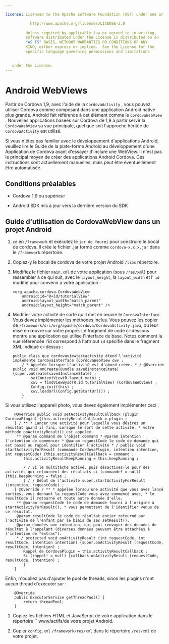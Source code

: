 ```yaml
---

license: Licensed to the Apache Software Foundation (ASF) under one or more contributor license agreements. See the NOTICE file distributed with this work for additional information regarding copyright ownership. The ASF licenses this file to you under the Apache License, Version 2.0 (the "License"); you may not use this file except in compliance with the License. You may obtain a copy of the License at

           http://www.apache.org/licenses/LICENSE-2.0
    
         Unless required by applicable law or agreed to in writing,
         software distributed under the License is distributed on an
         "AS IS" BASIS, WITHOUT WARRANTIES OR CONDITIONS OF ANY
         KIND, either express or implied.  See the License for the
         specific language governing permissions and limitations
    

   under the License.
---
```


# Android WebViews

Partir de Cordova 1,9, avec l'aide de la `CordovaActivity` , vous pouvez utiliser Cordova comme composant dans une application Android native plus grande. Android fait référence à cet élément comme le `CordovaWebView` . Nouvelles applications basées sur Cordova de 1,9 à partir servir la `CordovaWebView` sa vue principale, quel que soit l'approche héritée de `CordovaActivity` est utilisé.

Si vous n'êtes pas familier avec le développement d'applications Android, veuillez lire le Guide de la plate-forme Android au développement d'une Application de Cordova avant d'essayer d'inclure une WebView. Il n'est pas le principal moyen de créer des applications Android Cordova. Ces instructions sont actuellement manuelles, mais peut être éventuellement être automatisée.

## Conditions préalables

*   Cordova 1,9 ou supérieur

*   Android SDK mis à jour vers la dernière version du SDK

## Guide d'utilisation de CordovaWebView dans un projet Android

1.  `cd` en `/framework` et exécutez le `jar de fourmi` pour construire le bocal de cordova. Il crée le fichier .jar formé comme `cordova-x.x.x.jar` dans le `/framework` répertoire.

2.  Copiez-y le bocal de cordova de votre projet Android `/libs` répertoire.

3.  Modifiez le fichier `main.xml` de votre application (sous `/res/xml`) pour ressembler à ce qui suit, avec le `layout_height`, la `layout_width` et l' `id` modifié pour convenir à votre application :
    
        <org.apache.cordova.CordovaWebView
            android:id="@+id/tutorialView"
            android:layout_width="match_parent"
            android:layout_height="match_parent" />
        

4.  Modifier votre activité de sorte qu'il met en œuvre le `CordovaInterface`. Vous devez implémenter les méthodes inclus. Vous pouvez les copier de `/framework/src/org/apache/cordova/CordovaActivity.java`, ou leur mise en œuvre sur votre propre. Le fragment de code ci-dessous montre une application qui utilise l'interface de base. Notez comment la vue référencée l'id correspond à l'attribut `id` spécifié dans le fragment XML indiqué ci-dessus :
    
        public class que cordovaviewtestactivity étend l'activité implémente CordovaInterface {CordovaWebView cwv ;
            / * Appelée lorsque l'activité est d'abord créée. * / @Override public void onCreate(Bundle savedInstanceState) {super.onCreate(savedInstanceState) ;
                setContentView(R.layout.main) ;
                cwv = findViewById(R.id.tutorialView) (CordovaWebView) ;
                Config.init(this) ;
                cwv.loadUrl(Config.getStartUrl()) ;
            }
        

Si vous utilisez l'appareil photo, vous devez également implémenter ceci :

        @Override public void setActivityResultCallback (plugin CordovaPlugin) {this.activityResultCallback = plugin ;
        } / ** * Lancer une activité pour laquelle vous désirez un résultat quand il fini. Lorsque le sort de cette activité, * votre méthode onActivityResult() est appelée.
         ** @param command de l'objet command * @param intention l'intention de commencer * @param requestCode le code de demande qui est passé au rappel pour identifier l'activité * / public void startActivityForResult (commande CordovaPlugin, intention intention, int requestCode) {this.activityResultCallback = command ;
            this.activityResultKeepRunning = this.keepRunning ;
    
            / / Si le multitâche activé, puis désactivez-le pour des activités qui retournent des résultats si (commande! = null) {this.keepRunning = false ;
            } / / Début de l'activité super.startActivityForResult (intention, requestCode) ;
        } @Override / ** * appelée lorsqu'une activité que vous avez lancé sorties, vous donnant la requestCode vous avez commencé avec, * le resultCode il retourné et toute autre donnée d'elle.
         ** @param requestCode le code de demande fourni à l'origine à startActivityForResult(), * vous permettant de l'identifier venus de ce résultat.
         @param resultCode le code de résultat entier retourné par l'activité de l'enfant par le biais de ses setResult().
         @param données une intention, qui peut renvoyer des données de résultat à l'appelant (diverses données peuvent être attachées à l'intention de "extras").
         * / protected void onActivityResult (int requestCode, int resultCode, intention intention) {super.onActivityResult (requestCode, resultCode, intention) ;
            Rappel de CordovaPlugin = this.activityResultCallback ;
            Si (rappel! = null) {callback.onActivityResult (requestCode, resultCode, intention) ;
            }
        }
    

Enfin, n'oubliez pas d'ajouter le pool de threads, sinon les plugins n'ont aucun thread d'exécuter sur :

        @Override
        public ExecutorService getThreadPool() {
            return threadPool;
        }
    

1.  Copiez les fichiers HTML et JavaScript de votre application dans le répertoire `` www/actifs/de votre projet Android.

2.  Copier `config.xml` `/framework/res/xml` dans le répertoire `/res/xml` de votre projet.
